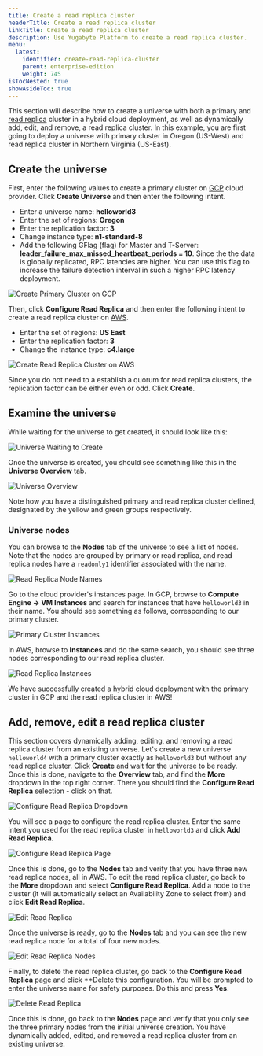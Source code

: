 ```yaml
---
title: Create a read replica cluster
headerTitle: Create a read replica cluster
linkTitle: Create a read replica cluster
description: Use Yugabyte Platform to create a read replica cluster.
menu:
  latest:
    identifier: create-read-replica-cluster
    parent: enterprise-edition
    weight: 745
isTocNested: true
showAsideToc: true
---
```


This section will describe how to create a universe with both a primary and [read replica](../../../architecture/concepts/replication/#read-only-replicas) cluster in a hybrid cloud deployment, as well as dynamically add, edit, and remove, a read replica cluster. In this example, you are first going to deploy a universe with primary cluster in Oregon (US-West) and read replica cluster in Northern Virginia (US-East).

## Create the universe

First, enter the following values to create a primary cluster on [GCP](../../../deploy/enterprise-edition/configure-cloud-providers/#configure-gcp) cloud provider. Click **Create Universe** and then enter the following intent.

- Enter a universe name: **helloworld3**
- Enter the set of regions: **Oregon**
- Enter the replication factor: **3**
- Change instance type: **n1-standard-8**
- Add the following GFlag (flag) for Master and T-Server: **leader_failure_max_missed_heartbeat_periods = 10**. Since the the data is globally replicated, RPC latencies are higher. You can use this flag to increase the failure detection interval in such a higher RPC latency deployment.

![Create Primary Cluster on GCP](/images/ee/primary-cluster-creation.png)

Then, click **Configure Read Replica** and then enter the following intent to create a read replica
cluster on [AWS](../../../deploy/enterprise-edition/configure-cloud-providers/#configure-aws).

- Enter the set of regions: **US East**
- Enter the replication factor: **3**
- Change the instance type: **c4.large**

![Create Read Replica Cluster on AWS](/images/ee/read-replica-creation.png)

Since you do not need to a establish a quorum for read replica clusters, the replication factor can be
either even or odd. Click **Create**.

## Examine the universe

While waiting for the universe to get created, it should look like this:

![Universe Waiting to Create](/images/ee/universe-waiting.png)

Once the universe is created, you should see something like this in the **Universe Overview** tab.

![Universe Overview](/images/ee/universe-overview.png)

Note how you have a distinguished primary and read replica cluster defined, designated by the yellow and green groups respectively.

### Universe nodes

You can browse to the **Nodes** tab of the universe to see a list of nodes. Note that the nodes are grouped by primary or read replica, and read replica nodes have a `readonly1` identifier associated with the name.

![Read Replica Node Names](/images/ee/read-replica-node-names.png)

Go to the cloud provider's instances page. In GCP, browse to **Compute Engine -> VM Instances** and search for instances that have `helloworld3` in their name. You should see something as follows, corresponding to our primary cluster.

![Primary Cluster Instances](/images/ee/gcp-node-list.png)

In AWS, browse to **Instances** and do the same search, you should see three nodes corresponding to our read
replica cluster.

![Read Replica Instances](/images/ee/aws-node-list.png)

We have successfully created a hybrid cloud deployment with the primary cluster in GCP
and the read replica cluster in AWS!

## Add, remove, edit a read replica cluster

This section covers dynamically adding, editing, and removing a read replica cluster from an
existing universe. Let's create a new universe `helloworld4` with a primary cluster exactly as `helloworld3` but without any read replica cluster. Click **Create** and wait for the universe to be ready. Once this is done,
navigate to the **Overview** tab, and find the **More** dropdown in the top right corner. There you should
find the **Configure Read Replica** selection - click on that.

![Configure Read Replica Dropdown](/images/ee/configure-read-replica-dropdown.png)

You will see a page to configure the read replica cluster. Enter the same intent you used for the
read replica cluster in `helloworld3` and click **Add Read Replica**.

![Configure Read Replica Page](/images/ee/configure-read-replica-page.png)

Once this is done, go to the **Nodes** tab and verify that you have three new read replica nodes, all in AWS.
To edit the read replica cluster, go back to the **More** dropdown and select **Configure Read Replica**. Add a
node to the cluster (it will automatically select an Availability Zone to select from) and click
**Edit Read Replica**.

![Edit Read Replica](/images/ee/edit-read-replica.png)

Once the universe is ready, go to the **Nodes** tab and you can see the new read replica node for a
total of four new nodes.

![Edit Read Replica Nodes](/images/ee/add-rr-4-nodes.png)

Finally, to delete the read replica cluster, go back to the **Configure Read Replica** page and click **Delete
this configuration. You will be prompted to enter the universe name for safety purposes. Do this and
press **Yes**.

![Delete Read Replica](/images/ee/configure-read-replica-delete.png)

Once this is done, go back to the **Nodes** page and verify that you only see the three primary nodes from
the initial universe creation. You have dynamically added, edited, and removed a read replica
cluster from an existing universe.
